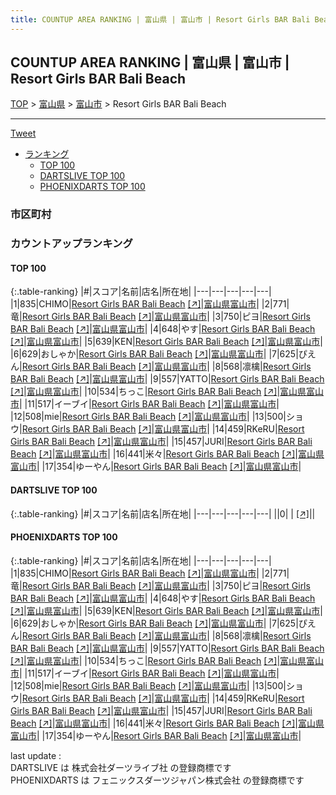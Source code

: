 ```yaml
---
title: COUNTUP AREA RANKING | 富山県 | 富山市 | Resort Girls BAR Bali Beach
---
```

## COUNTUP AREA RANKING | 富山県 | 富山市 | Resort Girls BAR Bali Beach

[TOP](/darts/rank/) > [富山県](/darts/rank/富山県/) > [富山市](/darts/rank/富山県/富山市/) > Resort Girls BAR Bali Beach

___

<a href="https://twitter.com/share?ref_src=twsrc%5Etfw" data-text="COUNTUP AREA RANKING | 富山県富山市Resort Girls BAR Bali Beach" class="twitter-share-button" data-hashtags="DARTSLIVE,PHOENIXDARTS,darts,ダーツ" data-show-count="false">Tweet</a>

* [ランキング](#カウントアップランキング)
    * [TOP 100](#top-100)
    * [DARTSLIVE TOP 100](#dartslive-top-100)
    * [PHOENIXDARTS TOP 100](#phoenixdarts-top-100)

### 市区町村

<ul>

</ul>

### カウントアップランキング

#### TOP 100



{:.table-ranking}
|#|スコア|名前|店名|所在地|
|---|---|---|---|---|
|1|835|<span class="rank-name-pd">CHIMO</span>|<a href="/darts/rank/shops/84885.html">Resort Girls BAR Bali Beach</a> <a href="https://vs.phoenixdarts.com/jp/shop/shopDetailInfo/s_84885?s_seq=84885">[↗]</a>|<a href="/darts/rank/富山県/富山市">富山県富山市</a>|
|2|771|<span class="rank-name-pd">竜</span>|<a href="/darts/rank/shops/84885.html">Resort Girls BAR Bali Beach</a> <a href="https://vs.phoenixdarts.com/jp/shop/shopDetailInfo/s_84885?s_seq=84885">[↗]</a>|<a href="/darts/rank/富山県/富山市">富山県富山市</a>|
|3|750|<span class="rank-name-pd">ピヨ</span>|<a href="/darts/rank/shops/84885.html">Resort Girls BAR Bali Beach</a> <a href="https://vs.phoenixdarts.com/jp/shop/shopDetailInfo/s_84885?s_seq=84885">[↗]</a>|<a href="/darts/rank/富山県/富山市">富山県富山市</a>|
|4|648|<span class="rank-name-pd">やす</span>|<a href="/darts/rank/shops/84885.html">Resort Girls BAR Bali Beach</a> <a href="https://vs.phoenixdarts.com/jp/shop/shopDetailInfo/s_84885?s_seq=84885">[↗]</a>|<a href="/darts/rank/富山県/富山市">富山県富山市</a>|
|5|639|<span class="rank-name-pd">KEN</span>|<a href="/darts/rank/shops/84885.html">Resort Girls BAR Bali Beach</a> <a href="https://vs.phoenixdarts.com/jp/shop/shopDetailInfo/s_84885?s_seq=84885">[↗]</a>|<a href="/darts/rank/富山県/富山市">富山県富山市</a>|
|6|629|<span class="rank-name-pd">おしゃか</span>|<a href="/darts/rank/shops/84885.html">Resort Girls BAR Bali Beach</a> <a href="https://vs.phoenixdarts.com/jp/shop/shopDetailInfo/s_84885?s_seq=84885">[↗]</a>|<a href="/darts/rank/富山県/富山市">富山県富山市</a>|
|7|625|<span class="rank-name-pd">ぴえん</span>|<a href="/darts/rank/shops/84885.html">Resort Girls BAR Bali Beach</a> <a href="https://vs.phoenixdarts.com/jp/shop/shopDetailInfo/s_84885?s_seq=84885">[↗]</a>|<a href="/darts/rank/富山県/富山市">富山県富山市</a>|
|8|568|<span class="rank-name-pd">凛檎</span>|<a href="/darts/rank/shops/84885.html">Resort Girls BAR Bali Beach</a> <a href="https://vs.phoenixdarts.com/jp/shop/shopDetailInfo/s_84885?s_seq=84885">[↗]</a>|<a href="/darts/rank/富山県/富山市">富山県富山市</a>|
|9|557|<span class="rank-name-pd">YATTO</span>|<a href="/darts/rank/shops/84885.html">Resort Girls BAR Bali Beach</a> <a href="https://vs.phoenixdarts.com/jp/shop/shopDetailInfo/s_84885?s_seq=84885">[↗]</a>|<a href="/darts/rank/富山県/富山市">富山県富山市</a>|
|10|534|<span class="rank-name-pd">ちっこ</span>|<a href="/darts/rank/shops/84885.html">Resort Girls BAR Bali Beach</a> <a href="https://vs.phoenixdarts.com/jp/shop/shopDetailInfo/s_84885?s_seq=84885">[↗]</a>|<a href="/darts/rank/富山県/富山市">富山県富山市</a>|
|11|517|<span class="rank-name-pd">イーブイ</span>|<a href="/darts/rank/shops/84885.html">Resort Girls BAR Bali Beach</a> <a href="https://vs.phoenixdarts.com/jp/shop/shopDetailInfo/s_84885?s_seq=84885">[↗]</a>|<a href="/darts/rank/富山県/富山市">富山県富山市</a>|
|12|508|<span class="rank-name-pd">mie</span>|<a href="/darts/rank/shops/84885.html">Resort Girls BAR Bali Beach</a> <a href="https://vs.phoenixdarts.com/jp/shop/shopDetailInfo/s_84885?s_seq=84885">[↗]</a>|<a href="/darts/rank/富山県/富山市">富山県富山市</a>|
|13|500|<span class="rank-name-pd">ショウ</span>|<a href="/darts/rank/shops/84885.html">Resort Girls BAR Bali Beach</a> <a href="https://vs.phoenixdarts.com/jp/shop/shopDetailInfo/s_84885?s_seq=84885">[↗]</a>|<a href="/darts/rank/富山県/富山市">富山県富山市</a>|
|14|459|<span class="rank-name-pd">RKeRU</span>|<a href="/darts/rank/shops/84885.html">Resort Girls BAR Bali Beach</a> <a href="https://vs.phoenixdarts.com/jp/shop/shopDetailInfo/s_84885?s_seq=84885">[↗]</a>|<a href="/darts/rank/富山県/富山市">富山県富山市</a>|
|15|457|<span class="rank-name-pd">JURI</span>|<a href="/darts/rank/shops/84885.html">Resort Girls BAR Bali Beach</a> <a href="https://vs.phoenixdarts.com/jp/shop/shopDetailInfo/s_84885?s_seq=84885">[↗]</a>|<a href="/darts/rank/富山県/富山市">富山県富山市</a>|
|16|441|<span class="rank-name-pd">米々</span>|<a href="/darts/rank/shops/84885.html">Resort Girls BAR Bali Beach</a> <a href="https://vs.phoenixdarts.com/jp/shop/shopDetailInfo/s_84885?s_seq=84885">[↗]</a>|<a href="/darts/rank/富山県/富山市">富山県富山市</a>|
|17|354|<span class="rank-name-pd">ゆーやん</span>|<a href="/darts/rank/shops/84885.html">Resort Girls BAR Bali Beach</a> <a href="https://vs.phoenixdarts.com/jp/shop/shopDetailInfo/s_84885?s_seq=84885">[↗]</a>|<a href="/darts/rank/富山県/富山市">富山県富山市</a>|


#### DARTSLIVE TOP 100



{:.table-ranking}
|#|スコア|名前|店名|所在地|
|---|---|---|---|---|
||0|<span class="rank-name-dl"> </span>|<a href="/darts/rank/shops/.html"></a> <a href="">[↗]</a>|<a href="/darts/rank//"></a>|


#### PHOENIXDARTS TOP 100



{:.table-ranking}
|#|スコア|名前|店名|所在地|
|---|---|---|---|---|
|1|835|<span class="rank-name-pd">CHIMO</span>|<a href="/darts/rank/shops/84885.html">Resort Girls BAR Bali Beach</a> <a href="https://vs.phoenixdarts.com/jp/shop/shopDetailInfo/s_84885?s_seq=84885">[↗]</a>|<a href="/darts/rank/富山県/富山市">富山県富山市</a>|
|2|771|<span class="rank-name-pd">竜</span>|<a href="/darts/rank/shops/84885.html">Resort Girls BAR Bali Beach</a> <a href="https://vs.phoenixdarts.com/jp/shop/shopDetailInfo/s_84885?s_seq=84885">[↗]</a>|<a href="/darts/rank/富山県/富山市">富山県富山市</a>|
|3|750|<span class="rank-name-pd">ピヨ</span>|<a href="/darts/rank/shops/84885.html">Resort Girls BAR Bali Beach</a> <a href="https://vs.phoenixdarts.com/jp/shop/shopDetailInfo/s_84885?s_seq=84885">[↗]</a>|<a href="/darts/rank/富山県/富山市">富山県富山市</a>|
|4|648|<span class="rank-name-pd">やす</span>|<a href="/darts/rank/shops/84885.html">Resort Girls BAR Bali Beach</a> <a href="https://vs.phoenixdarts.com/jp/shop/shopDetailInfo/s_84885?s_seq=84885">[↗]</a>|<a href="/darts/rank/富山県/富山市">富山県富山市</a>|
|5|639|<span class="rank-name-pd">KEN</span>|<a href="/darts/rank/shops/84885.html">Resort Girls BAR Bali Beach</a> <a href="https://vs.phoenixdarts.com/jp/shop/shopDetailInfo/s_84885?s_seq=84885">[↗]</a>|<a href="/darts/rank/富山県/富山市">富山県富山市</a>|
|6|629|<span class="rank-name-pd">おしゃか</span>|<a href="/darts/rank/shops/84885.html">Resort Girls BAR Bali Beach</a> <a href="https://vs.phoenixdarts.com/jp/shop/shopDetailInfo/s_84885?s_seq=84885">[↗]</a>|<a href="/darts/rank/富山県/富山市">富山県富山市</a>|
|7|625|<span class="rank-name-pd">ぴえん</span>|<a href="/darts/rank/shops/84885.html">Resort Girls BAR Bali Beach</a> <a href="https://vs.phoenixdarts.com/jp/shop/shopDetailInfo/s_84885?s_seq=84885">[↗]</a>|<a href="/darts/rank/富山県/富山市">富山県富山市</a>|
|8|568|<span class="rank-name-pd">凛檎</span>|<a href="/darts/rank/shops/84885.html">Resort Girls BAR Bali Beach</a> <a href="https://vs.phoenixdarts.com/jp/shop/shopDetailInfo/s_84885?s_seq=84885">[↗]</a>|<a href="/darts/rank/富山県/富山市">富山県富山市</a>|
|9|557|<span class="rank-name-pd">YATTO</span>|<a href="/darts/rank/shops/84885.html">Resort Girls BAR Bali Beach</a> <a href="https://vs.phoenixdarts.com/jp/shop/shopDetailInfo/s_84885?s_seq=84885">[↗]</a>|<a href="/darts/rank/富山県/富山市">富山県富山市</a>|
|10|534|<span class="rank-name-pd">ちっこ</span>|<a href="/darts/rank/shops/84885.html">Resort Girls BAR Bali Beach</a> <a href="https://vs.phoenixdarts.com/jp/shop/shopDetailInfo/s_84885?s_seq=84885">[↗]</a>|<a href="/darts/rank/富山県/富山市">富山県富山市</a>|
|11|517|<span class="rank-name-pd">イーブイ</span>|<a href="/darts/rank/shops/84885.html">Resort Girls BAR Bali Beach</a> <a href="https://vs.phoenixdarts.com/jp/shop/shopDetailInfo/s_84885?s_seq=84885">[↗]</a>|<a href="/darts/rank/富山県/富山市">富山県富山市</a>|
|12|508|<span class="rank-name-pd">mie</span>|<a href="/darts/rank/shops/84885.html">Resort Girls BAR Bali Beach</a> <a href="https://vs.phoenixdarts.com/jp/shop/shopDetailInfo/s_84885?s_seq=84885">[↗]</a>|<a href="/darts/rank/富山県/富山市">富山県富山市</a>|
|13|500|<span class="rank-name-pd">ショウ</span>|<a href="/darts/rank/shops/84885.html">Resort Girls BAR Bali Beach</a> <a href="https://vs.phoenixdarts.com/jp/shop/shopDetailInfo/s_84885?s_seq=84885">[↗]</a>|<a href="/darts/rank/富山県/富山市">富山県富山市</a>|
|14|459|<span class="rank-name-pd">RKeRU</span>|<a href="/darts/rank/shops/84885.html">Resort Girls BAR Bali Beach</a> <a href="https://vs.phoenixdarts.com/jp/shop/shopDetailInfo/s_84885?s_seq=84885">[↗]</a>|<a href="/darts/rank/富山県/富山市">富山県富山市</a>|
|15|457|<span class="rank-name-pd">JURI</span>|<a href="/darts/rank/shops/84885.html">Resort Girls BAR Bali Beach</a> <a href="https://vs.phoenixdarts.com/jp/shop/shopDetailInfo/s_84885?s_seq=84885">[↗]</a>|<a href="/darts/rank/富山県/富山市">富山県富山市</a>|
|16|441|<span class="rank-name-pd">米々</span>|<a href="/darts/rank/shops/84885.html">Resort Girls BAR Bali Beach</a> <a href="https://vs.phoenixdarts.com/jp/shop/shopDetailInfo/s_84885?s_seq=84885">[↗]</a>|<a href="/darts/rank/富山県/富山市">富山県富山市</a>|
|17|354|<span class="rank-name-pd">ゆーやん</span>|<a href="/darts/rank/shops/84885.html">Resort Girls BAR Bali Beach</a> <a href="https://vs.phoenixdarts.com/jp/shop/shopDetailInfo/s_84885?s_seq=84885">[↗]</a>|<a href="/darts/rank/富山県/富山市">富山県富山市</a>|


<div class="footer border-top border-gray-light mt-5 pt-3 text-right text-gray">
    last update : <span style="font-weight: italic" id="foot_last_modified"></span><br />
    DARTSLIVE は 株式会社ダーツライブ社 の登録商標です<br />
    PHOENIXDARTS は フェニックスダーツジャパン株式会社 の登録商標です<br />
</div>

<script src="https://cdnjs.cloudflare.com/ajax/libs/jquery.tablesorter/2.31.3/js/jquery.tablesorter.min.js" integrity="sha512-qzgd5cYSZcosqpzpn7zF2ZId8f/8CHmFKZ8j7mU4OUXTNRd5g+ZHBPsgKEwoqxCtdQvExE5LprwwPAgoicguNg==" crossorigin="anonymous" referrerpolicy="no-referrer"></script>
<link rel="stylesheet" href="https://cdnjs.cloudflare.com/ajax/libs/jquery.tablesorter/2.31.3/css/theme.default.min.css" integrity="sha512-wghhOJkjQX0Lh3NSWvNKeZ0ZpNn+SPVXX1Qyc9OCaogADktxrBiBdKGDoqVUOyhStvMBmJQ8ZdMHiR3wuEq8+w==" crossorigin="anonymous" referrerpolicy="no-referrer" />
<script>
$(function() {
    $(".table-ranking").tablesorter({sortList:[[0, 0]]});
    $("#foot_last_modified").text(formatDate(new Date(document.lastModified), 'yyyy-MM-dd HH:mm:ss'));
});
</script>

<script async src="https://platform.twitter.com/widgets.js" charset="utf-8"></script>